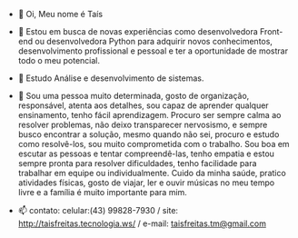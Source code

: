 - 👋 Oi, Meu nome é Taís

- 👀 Estou em busca de novas experiências como desenvolvedora Front-end ou desenvolvedora Python para adquirir novos conhecimentos, desenvolvimento profissional e pessoal e ter a oportunidade de mostrar todo o meu potencial.

- 🌱 Estudo Análise e desenvolvimento de sistemas.

- 💞️ Sou uma pessoa muito determinada, gosto de organização, responsável, atenta aos detalhes, sou capaz de aprender qualquer ensinamento, tenho fácil aprendizagem. Procuro ser sempre calma ao resolver problemas, não deixo transparecer nervosismo, e sempre busco encontrar a solução, mesmo quando não sei, procuro e estudo como resolvê-los, sou muito comprometida com o trabalho. Sou boa em escutar as pessoas e tentar compreendê-las, tenho empatia e estou sempre pronta para resolver dificuldades, tenho facilidade para trabalhar em equipe ou individualmente. Cuido da minha saúde, pratico atividades físicas, gosto de viajar, ler e ouvir músicas no meu tempo livre e a família é muito importante para mim.

- 📫 contato: celular:(43) 99828-7930 / site: http://taisfreitas.tecnologia.ws/ /  e-mail: taisfreitas.tm@gmail.com   

<!---
taisfreitas-tm/taisfreitas-tm is a ✨ special ✨ repository because its `README.md` (this file) appears on your GitHub profile.
You can click the Preview link to take a look at your changes.
--->
